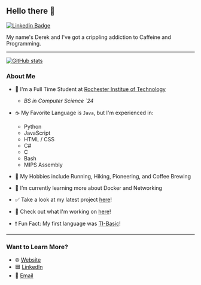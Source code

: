 ## Hello there 👋
[![Linkedin Badge](https://img.shields.io/badge/LinkedIn-0077B5?style=for-the-badge&logo=linkedin&logoColor=white&link=https://www.linkedin.com/in/derek-garcia/)](https://www.linkedin.com/in/derek-garcia/)

My name's Derek and I've got a crippling addiction to Caffeine and Programming.

---
[![GitHub stats](https://github-readme-stats.vercel.app/api?username=dlg1206&theme=onedark&hide_rank=true)](https://github.com/dlg1206)
### About Me
- 🐯 I'm a Full Time Student at [Rochester Institue of Technology](https://www.rit.edu/)
  - _BS in Computer Science `24_
  
- ☕ My Favorite Language is `Java`, but I'm experienced in:
  - Python
  - JavaScript
  - HTML / CSS
  - C#
  - C
  - Bash
  - MIPS Assembly

- 🏃‍ My Hobbies include Running, Hiking, Pioneering, and Coffee Brewing
  
- 🌱 I’m currently learning more about Docker and Networking
  
- ✅ Take a look at my latest project [here](https://github.com/dlg1206/RIT-Schedule-Maker)!

- 🔭 Check out what I'm working on [here](https://derek-garcia.ddns.net/finances-web-app/)!

- ❗ Fun Fact: My first language was [TI-Basic](https://en.wikipedia.org/wiki/TI-BASIC)!
  
---
### Want to Learn More?
- 🌐 [Website](https://derek-garcia.ddns.net)
- 🟦 [LinkedIn](https://www.linkedin.com/in/derek-garcia/)
- 📧 [Email](mailto:dlg1206@rit.edu)

